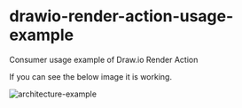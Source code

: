 # drawio-render-action-usage-example

Consumer usage example of Draw.io Render Action

If you can see the below image it is working.

![architecture-example](docs/png/architecture-example.png)

